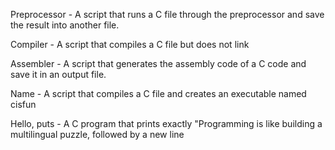 Preprocessor -  A script that runs a C file through the preprocessor and save the result into another file.

Compiler - A script that compiles a C file but does not link

Assembler - A script that generates the assembly code of a C code and save it in an output file.

Name - A script that compiles a C file and creates an executable named cisfun

Hello, puts - A C program that prints exactly "Programming is like building a multilingual puzzle, followed by a new line
